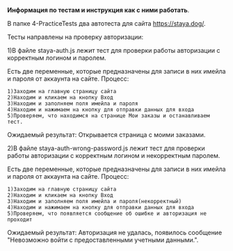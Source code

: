<b>Информация по тестам и инструкция как с ними работать</b>.

В папке 4-PracticeTests два автотеста для сайта https://staya.dog/.

Тесты направлены на проверку авторизации:

1)В файле staya-auth.js лежит тест для проверки работы авторизации с корректным логином и паролем. 

Есть две переменные, которые предназначены для записи в них имейла и пароля от аккаунта на сайте.
Процесс:

	1)Заходим на главную страницу сайта
	2)Находим и кликаем на кнопку Вход
	3)Находим и заполняем поля имейла и пароля
	4)Находим и нажимаем на кнопку для отправки данных для входа
	5)Проверяем, что находимся на странице Мои заказы и останавливаем тест.
	
Ожидаемый результат: Открывается страница с моими заказами.
	
2)В файле staya-auth-wrong-password.js лежит тест для проверки работы авторизации с корректным логином и некорректным паролем. 

Есть две переменные, которые предназначены для записи в них имейла и пароля от аккаунта на сайте.
Процесс:

	1)Заходим на главную страницу сайта
	2)Находим и кликаем на кнопку Вход
	3)Находим и заполняем поля имейла и пароля(некорректный)
	4)Находим и нажимаем на кнопку для отправки данных для входа
	5)Проверяем, что появляется сообщение об ошибке и авторизация не проходит

Ожидаемый результат: Авторизация не удалась, появилось сообщение "Невозможно войти с предоставленными учетными данными.".
